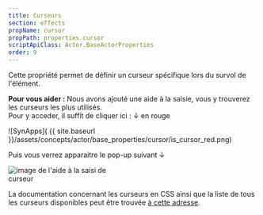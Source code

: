 ```yaml
---
title: Curseurs
section: effects
propName: cursor
propPath: properties.cursor
scriptApiClass: Actor.BaseActorProperties
order: 9
---
```


Cette propriété permet de définir un curseur spécifique lors du survol de l'élément.

**Pour vous aider :**
Nous avons ajouté une aide à la saisie, vous y trouverez les curseurs les plus utilisés.<br>
Pour y acceder, il suffit de cliquer ici : ↓ en rouge<br>

![SynApps]( {{ site.baseurl }}/assets/concepts/actor/base_properties/cursor/is_cursor_red.png)

Puis vous verrez apparaitre le pop-up suivant ↓<br>

<image src="/assets/concepts/actor/base_properties/cursor/Helper_cursor_red.png" alt="image de l'aide à la saisi de curseur" style="max-height: 50%; max-width: 50%;"/>

La documentation concernant les curseurs en CSS ainsi que la liste de tous les curseurs disponibles peut être trouvée [à cette adresse](https://developer.mozilla.org/fr/docs/Web/CSS/cursor).
